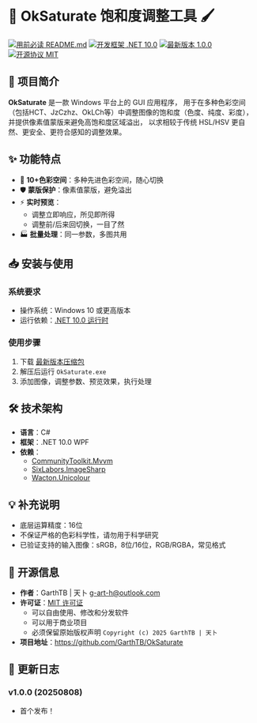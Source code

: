 # 🎨 OkSaturate 饱和度调整工具 🖌

[![用前必读 README.md](https://img.shields.io/badge/用前必读-README.md-red)](https://github.com/GarthTB/OkSaturate/blob/master/README.md)
[![开发框架 .NET 10.0](https://img.shields.io/badge/开发框架-.NET%2010.0-blueviolet)](https://dotnet.microsoft.com/zh-cn/download/dotnet/10.0)
[![最新版本 1.0.0](https://img.shields.io/badge/最新版本-1.0.0-brightgreen)](https://github.com/GarthTB/OkSaturate/releases/latest)
[![开源协议 MIT](https://img.shields.io/badge/开源协议-MIT-brown)](https://mit-license.org/)

## 📖 项目简介

**OkSaturate** 是一款 Windows 平台上的 GUI 应用程序，
用于在多种色彩空间（包括HCT、JzCzhz、OkLCh等）中调整图像的饱和度（色度、纯度、彩度），
并提供像素值蒙版来避免高饱和度区域溢出，
以求相较于传统 HSL/HSV 更自然、更安全、更符合感知的调整效果。

## ✨ 功能特点

- 🎨 **10+色彩空间**：多种先进色彩空间，随心切换
- 🛡 **蒙版保护**：像素值蒙版，避免溢出
- ⚡ **实时预览**：
    - 调整立即响应，所见即所得
    - 调整前/后来回切换，一目了然
- 🏭 **批量处理**：同一参数，多图共用

## 📥 安装与使用

### 系统要求

- 操作系统：Windows 10 或更高版本
- 运行依赖：[.NET 10.0 运行时](https://dotnet.microsoft.com/zh-cn/download/dotnet/10.0)

### 使用步骤

1. 下载 [最新版本压缩包](https://github.com/GarthTB/OkSaturate/releases/latest)
2. 解压后运行 `OkSaturate.exe`
3. 添加图像，调整参数、预览效果，执行处理

## 🛠 技术架构

- **语言**：C#
- **框架**：.NET 10.0 WPF
- **依赖**：
    - [CommunityToolkit.Mvvm](https://github.com/CommunityToolkit/dotnet)
    - [SixLabors.ImageSharp](https://github.com/SixLabors/ImageSharp)
    - [Wacton.Unicolour](https://github.com/waacton/Unicolour)

## 💡 补充说明

- 底层运算精度：16位
- 不保证严格的色彩科学性，请勿用于科学研究
- 已验证支持的输入图像：sRGB，8位/16位，RGB/RGBA，常见格式

## 📜 开源信息

- **作者**：GarthTB | 天卜 <g-art-h@outlook.com>
- **许可证**：[MIT 许可证](https://mit-license.org/)
    - 可以自由使用、修改和分发软件
    - 可以用于商业项目
    - 必须保留原始版权声明 `Copyright (c) 2025 GarthTB | 天卜`
- **项目地址**：https://github.com/GarthTB/OkSaturate

## 📝 更新日志

### v1.0.0 (20250808)

- 首个发布！
